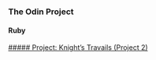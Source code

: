 ### The Odin Project
#### Ruby
[##### Project: Knight’s Travails (Project 2)](https://www.theodinproject.com/courses/ruby-programming/lessons/data-structures-and-algorithms)
